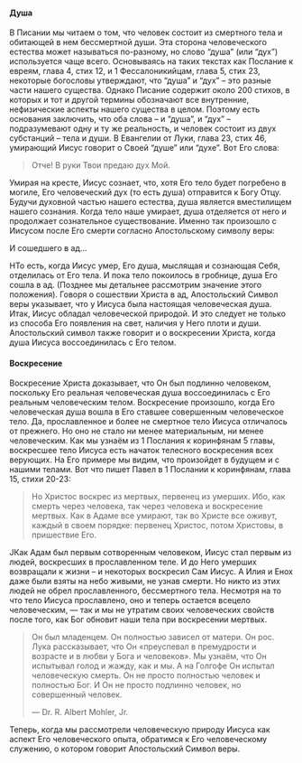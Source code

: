 #### Душа
	
В Писании мы читаем о том, что человек состоит из смертного тела и обитающей в нем бессмертной души. Эта сторона человеческого естества может называться по-разному, но слово “душа” (или “дух”) используется чаще всего. Основываясь на таких текстах как Послание к евреям, глава 4, стих 12, и 1 Фессалоникийцам, глава 5, стих 23, некоторые богословы утверждают, что “душа” и “дух” – это разные части нашего существа. Однако Писание содержит около 200 стихов, в которых и тот и другой термины обозначают все внутренние, нефизические аспекты нашего существа в целом. Поэтому есть основания заключить, что оба слова – и “душа”, и “дух” – подразумевают одну и ту же реальность, и человек состоит из двух субстанций – тела и души.
В Евангелии от Луки, глава 23, стих 46, умирающий Иисус говорит о Своей “душе” или “духе”. Вот Его слова:

> Отче! В руки Твои предаю дух Мой.

Умирая на кресте, Иисус сознает, что, хотя Его тело будет погребено в могиле, Его человеческий дух (то есть душа) отправится к Богу Отцу.
Будучи духовной частью нашего естества, душа является вместилищем нашего сознания. Когда тело наше умирает, душа отделяется от него и продолжает сознательное существование.
Именно так произошло с Иисусом после Его смерти согласно Апостольскому символу веры:

И сошедшего в ад...

HТо есть, когда Иисус умер, Его душа, мыслящая и сознающая Себя, отделилась от Его тела. И пока тело покоилось в гробнице, душа Его сошла в ад. (Позднее мы детальнее рассмотрим значение этого положения). Говоря о сошествии Христа в ад, Апостольский Символ веры указывает, что у Иисуса была настоящая человеческая душа.
Итак, Иисус обладал человеческой природой. И это следует не только из способа Его появления на свет, наличия у Него плоти и души. Апостольский символ также говорит и о воскресении Христа, когда душа Иисуса воссоединилась с Его телом.


#### Воскресение
	
Воскресение Христа доказывает, что Он был подлинно человеком, поскольку Его реальная человеческая душа воссоединилась с Его реальным человеческим телом. Воскресение произошло, когда Его человеческая душа вошла в Его ставшее совершенным человеческое тело. Да, прославленное и более не смертное тело Иисуса отличалось от прежнего. Но оно не стало ни менее материальным, ни менее человеческим.
Как мы узнаём из 1 Послания к коринфянам 5 главы, воскресшее тело Иисуса есть начаток телесного воскресения всех верующих. На Его примере мы видим, что произойдет в будущем и с нашими телами.
Вот что пишет Павел в 1 Послании к коринфянам, глава 15, стихи 20-23:

> Но Христос воскрес из мертвых, первенец из умерших. Ибо, как смерть через человека, так через человека и воскресение мертвых. Как в Адаме все умирают, так во Христе все оживут, каждый в своем порядке: первенец Христос, потом Христовы, в пришествие Его.

JКак Адам был первым сотворенным человеком, Иисус стал первым из людей, воскресших в прославленном теле. И до Него умерших возвращали к жизни – и некоторых воскресил Сам Иисус. А Илия и Енох даже были взяты на небо живыми, не узнав смерти. Но никто из этих людей не обрел прославленного, бессмертного тела.
Несмотря на то что тело Иисуса прославлено, оно и теперь остается всецело человеческим, — так и мы не утратим своих человеческих свойств после того, как Бог обновит наши тела при воскресении мертвых.	

> Он был младенцем. Он полностью зависел от матери. Он рос. Лука рассказывает, что Он «преуспевал в премудрости и возрасте и в любви у Бога и человеков». Мы узнаём, что Он испытывал голод и жажду, как и мы. А на Голгофе Он испытал человеческую смерть. Он не просто полностью человек и полностью Бог. И Он не просто подлинно человек, но совершенный человек.
> 
> —	Dr. R. Albert Mohler, Jr.

Теперь, когда мы рассмотрели человеческую природу Иисуса как аспект Его человеческого опыта, обратимся к Его человеческому служению, о котором говорит Апостольский Символ веры.
